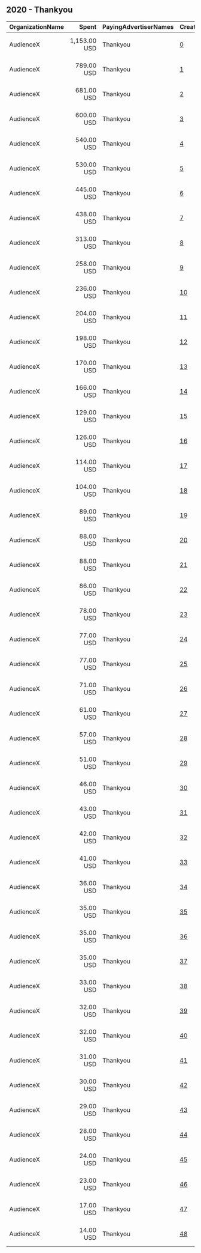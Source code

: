 ## 2020 - Thankyou 
|OrganizationName|Spent|PayingAdvertiserNames|CreativeUrls|Impressions|Genders|AgeBrackets|CountryCodes|BillingAddresses|CandidateBallotInformation|
|:---|---:|:---|:---|---:|:---|:---|:---|:---|:---|
|AudienceX|1,153.00 USD|Thankyou|[0](https://www.snap.com/political-ads/asset/b00832f7a463034ac7e87d72ba7a416763ecb628f9de9f93c437ee8dbd577eee?mediaType=mp4)|895,917||18-40|france|"13468 Beach Ave,Los Angeles,90292,US"||
|AudienceX|789.00 USD|Thankyou|[1](https://www.snap.com/political-ads/asset/2d021cb0b28636d3e91c1b8f097a65c868929fcd71559bbabcdf455d18fd8234?mediaType=mp4)|374,413||18-40|new zealand|"13468 Beach Ave,Los Angeles,90292,US"||
|AudienceX|681.00 USD|Thankyou|[2](https://www.snap.com/political-ads/asset/2ef33cfab3998187cc08934f7e2d1dc16d8bf7b1482823da195eac995e473acf?mediaType=mp4)|105,578||18-40|united states|"13468 Beach Ave,Los Angeles,90292,US"||
|AudienceX|600.00 USD|Thankyou|[3](https://www.snap.com/political-ads/asset/4a4fb5cd0b844b9fd512995df1c1a0120d7fea65722ec27f2474f5a4ed5d80b9?mediaType=mp4)|475,537||18-40|indonesia|"13468 Beach Ave,Los Angeles,90292,US"||
|AudienceX|540.00 USD|Thankyou|[4](https://www.snap.com/political-ads/asset/68761248c61c157f23f7eb61c446260ab4bc6cf9ee242e5e2ff2ee1d05a55212?mediaType=mp4)|382,625||18-40|japan|"13468 Beach Ave,Los Angeles,90292,US"||
|AudienceX|530.00 USD|Thankyou|[5](https://www.snap.com/political-ads/asset/c14cab139e7ae1c44da34ecf7d18495c16d4ee580e9437f3fed5243c345c3d9a?mediaType=mp4)|160,771||18-40|united arab emirates|"13468 Beach Ave,Los Angeles,90292,US"||
|AudienceX|445.00 USD|Thankyou|[6](https://www.snap.com/political-ads/asset/3537b684da916f0fd13670bd0b8082ecc16add00f839668a00aa2b2c65fb0717?mediaType=mp4)|245,809||18-40|brazil|"13468 Beach Ave,Los Angeles,90292,US"||
|AudienceX|438.00 USD|Thankyou|[7](https://www.snap.com/political-ads/asset/5d9e3be88fe8c5428629414327e5475165d528e31c98896826c123a361dfc2f5?mediaType=mp4)|405,180||18-40|japan|"13468 Beach Ave,Los Angeles,90292,US"||
|AudienceX|313.00 USD|Thankyou|[8](https://www.snap.com/political-ads/asset/53b06064b56c026b536c18ebb6799f6576cd8fc270f47242740e0d67be9bffdd?mediaType=mp4)|283,486||18-40|indonesia|"13468 Beach Ave,Los Angeles,90292,US"||
|AudienceX|258.00 USD|Thankyou|[9](https://www.snap.com/political-ads/asset/ecbd58609adf6e5f8d96d1e948cbcab20769b9be042fd68aeb3b2ee35ff3e6f0?mediaType=mp4)|209,981||18-40|indonesia|"13468 Beach Ave,Los Angeles,90292,US"||
|AudienceX|236.00 USD|Thankyou|[10](https://www.snap.com/political-ads/asset/e851c30dbdb07ac3b721f89f439a53bf5c9ee09d8af949d1a29be5367126855d?mediaType=mp4)|324,757||18-40|germany|"13468 Beach Ave,Los Angeles,90292,US"||
|AudienceX|204.00 USD|Thankyou|[11](https://www.snap.com/political-ads/asset/f2be83dc24f8c8d737f0f1dbb1059122f457684451afae83c34440fabe056e5c?mediaType=mp4)|183,278||18-40|japan|"13468 Beach Ave,Los Angeles,90292,US"||
|AudienceX|198.00 USD|Thankyou|[12](https://www.snap.com/political-ads/asset/e810db9947720d1b205c0fc151e3732bc1b3a464438cf38de05f757ac36c16f9?mediaType=mp4)|181,895||18-40|japan|"13468 Beach Ave,Los Angeles,90292,US"||
|AudienceX|170.00 USD|Thankyou|[13](https://www.snap.com/political-ads/asset/4032c18677584f2e147e8092352b0e527eab185c319ae4ff3bcbd0ef6f7a876a?mediaType=mp4)|35,336||18-40|germany|"13468 Beach Ave,Los Angeles,90292,US"||
|AudienceX|166.00 USD|Thankyou|[14](https://www.snap.com/political-ads/asset/f2be83dc24f8c8d737f0f1dbb1059122f457684451afae83c34440fabe056e5c?mediaType=mp4)|102,089||18-40|brazil|"13468 Beach Ave,Los Angeles,90292,US"||
|AudienceX|129.00 USD|Thankyou|[15](https://www.snap.com/political-ads/asset/e810db9947720d1b205c0fc151e3732bc1b3a464438cf38de05f757ac36c16f9?mediaType=mp4)|88,836||18-40|brazil|"13468 Beach Ave,Los Angeles,90292,US"||
|AudienceX|126.00 USD|Thankyou|[16](https://www.snap.com/political-ads/asset/e810db9947720d1b205c0fc151e3732bc1b3a464438cf38de05f757ac36c16f9?mediaType=mp4)|113,139||18-40|south africa|"13468 Beach Ave,Los Angeles,90292,US"||
|AudienceX|114.00 USD|Thankyou|[17](https://www.snap.com/political-ads/asset/e810db9947720d1b205c0fc151e3732bc1b3a464438cf38de05f757ac36c16f9?mediaType=mp4)|84,322||18-40|philippines|"13468 Beach Ave,Los Angeles,90292,US"||
|AudienceX|104.00 USD|Thankyou|[18](https://www.snap.com/political-ads/asset/2ef33cfab3998187cc08934f7e2d1dc16d8bf7b1482823da195eac995e473acf?mediaType=mp4)|88,117||18-40|philippines|"13468 Beach Ave,Los Angeles,90292,US"||
|AudienceX|89.00 USD|Thankyou|[19](https://www.snap.com/political-ads/asset/b47518e6a01b5f57a30eb97315e05977a35040ae8e213e00a710c06154887333?mediaType=mp4)|78,520||18-40|france|"13468 Beach Ave,Los Angeles,90292,US"||
|AudienceX|88.00 USD|Thankyou|[20](https://www.snap.com/political-ads/asset/2ef33cfab3998187cc08934f7e2d1dc16d8bf7b1482823da195eac995e473acf?mediaType=mp4)|184,551||18-40|nigeria|"13468 Beach Ave,Los Angeles,90292,US"||
|AudienceX|88.00 USD|Thankyou|[21](https://www.snap.com/political-ads/asset/2ef33cfab3998187cc08934f7e2d1dc16d8bf7b1482823da195eac995e473acf?mediaType=mp4)|75,904||18-40|south africa|"13468 Beach Ave,Los Angeles,90292,US"||
|AudienceX|86.00 USD|Thankyou|[22](https://www.snap.com/political-ads/asset/e810db9947720d1b205c0fc151e3732bc1b3a464438cf38de05f757ac36c16f9?mediaType=mp4)|19,291||18-40|united states|"13468 Beach Ave,Los Angeles,90292,US"||
|AudienceX|78.00 USD|Thankyou|[23](https://www.snap.com/political-ads/asset/f2be83dc24f8c8d737f0f1dbb1059122f457684451afae83c34440fabe056e5c?mediaType=mp4)|74,786||18-40|philippines|"13468 Beach Ave,Los Angeles,90292,US"||
|AudienceX|77.00 USD|Thankyou|[24](https://www.snap.com/political-ads/asset/e810db9947720d1b205c0fc151e3732bc1b3a464438cf38de05f757ac36c16f9?mediaType=mp4)|42,257||18-40|sweden|"13468 Beach Ave,Los Angeles,90292,US"||
|AudienceX|77.00 USD|Thankyou|[25](https://www.snap.com/political-ads/asset/f2be83dc24f8c8d737f0f1dbb1059122f457684451afae83c34440fabe056e5c?mediaType=mp4)|21,477||18-40|united states|"13468 Beach Ave,Los Angeles,90292,US"||
|AudienceX|71.00 USD|Thankyou|[26](https://www.snap.com/political-ads/asset/f2be83dc24f8c8d737f0f1dbb1059122f457684451afae83c34440fabe056e5c?mediaType=mp4)|172,065||18-40|nigeria|"13468 Beach Ave,Los Angeles,90292,US"||
|AudienceX|61.00 USD|Thankyou|[27](https://www.snap.com/political-ads/asset/287464981bc460d9f444091005347910cfd8c3e6df069a0a73e2361ec959c92d?mediaType=mp4)|21,521||18-40|new zealand|"13468 Beach Ave,Los Angeles,90292,US"||
|AudienceX|57.00 USD|Thankyou|[28](https://www.snap.com/political-ads/asset/e810db9947720d1b205c0fc151e3732bc1b3a464438cf38de05f757ac36c16f9?mediaType=mp4)|25,454||18-40|canada|"13468 Beach Ave,Los Angeles,90292,US"||
|AudienceX|51.00 USD|Thankyou|[29](https://www.snap.com/political-ads/asset/e810db9947720d1b205c0fc151e3732bc1b3a464438cf38de05f757ac36c16f9?mediaType=mp4)|20,104||18-40|new zealand|"13468 Beach Ave,Los Angeles,90292,US"||
|AudienceX|46.00 USD|Thankyou|[30](https://www.snap.com/political-ads/asset/f2be83dc24f8c8d737f0f1dbb1059122f457684451afae83c34440fabe056e5c?mediaType=mp4)|23,432||18-40|united kingdom|"13468 Beach Ave,Los Angeles,90292,US"||
|AudienceX|43.00 USD|Thankyou|[31](https://www.snap.com/political-ads/asset/9f01d0d992077723b83e866ee208921c9d19a9dd9ae8e2874813683613f52e4c?mediaType=mp4)|36,191||18-40|france|"13468 Beach Ave,Los Angeles,90292,US"||
|AudienceX|42.00 USD|Thankyou|[32](https://www.snap.com/political-ads/asset/e810db9947720d1b205c0fc151e3732bc1b3a464438cf38de05f757ac36c16f9?mediaType=mp4)|106,920||18-40|nigeria|"13468 Beach Ave,Los Angeles,90292,US"||
|AudienceX|41.00 USD|Thankyou|[33](https://www.snap.com/political-ads/asset/f2be83dc24f8c8d737f0f1dbb1059122f457684451afae83c34440fabe056e5c?mediaType=mp4)|13,646||18-40|new zealand|"13468 Beach Ave,Los Angeles,90292,US"||
|AudienceX|36.00 USD|Thankyou|[34](https://www.snap.com/political-ads/asset/f2be83dc24f8c8d737f0f1dbb1059122f457684451afae83c34440fabe056e5c?mediaType=mp4)|47,054||18-40|netherlands|"13468 Beach Ave,Los Angeles,90292,US"||
|AudienceX|35.00 USD|Thankyou|[35](https://www.snap.com/political-ads/asset/2ef33cfab3998187cc08934f7e2d1dc16d8bf7b1482823da195eac995e473acf?mediaType=mp4)|12,856||18-40|new zealand|"13468 Beach Ave,Los Angeles,90292,US"||
|AudienceX|35.00 USD|Thankyou|[36](https://www.snap.com/political-ads/asset/2ef33cfab3998187cc08934f7e2d1dc16d8bf7b1482823da195eac995e473acf?mediaType=mp4)|18,356||18-40|united kingdom|"13468 Beach Ave,Los Angeles,90292,US"||
|AudienceX|35.00 USD|Thankyou|[37](https://www.snap.com/political-ads/asset/2ef33cfab3998187cc08934f7e2d1dc16d8bf7b1482823da195eac995e473acf?mediaType=mp4)|21,572||18-40|sweden|"13468 Beach Ave,Los Angeles,90292,US"||
|AudienceX|33.00 USD|Thankyou|[38](https://www.snap.com/political-ads/asset/2ef33cfab3998187cc08934f7e2d1dc16d8bf7b1482823da195eac995e473acf?mediaType=mp4)|14,886||18-40|canada|"13468 Beach Ave,Los Angeles,90292,US"||
|AudienceX|32.00 USD|Thankyou|[39](https://www.snap.com/political-ads/asset/f2be83dc24f8c8d737f0f1dbb1059122f457684451afae83c34440fabe056e5c?mediaType=mp4)|15,082||18-40|canada|"13468 Beach Ave,Los Angeles,90292,US"||
|AudienceX|32.00 USD|Thankyou|[40](https://www.snap.com/political-ads/asset/e810db9947720d1b205c0fc151e3732bc1b3a464438cf38de05f757ac36c16f9?mediaType=mp4)|17,037||18-40|united kingdom|"13468 Beach Ave,Los Angeles,90292,US"||
|AudienceX|31.00 USD|Thankyou|[41](https://www.snap.com/political-ads/asset/f2be83dc24f8c8d737f0f1dbb1059122f457684451afae83c34440fabe056e5c?mediaType=mp4)|22,582||18-40|sweden|"13468 Beach Ave,Los Angeles,90292,US"||
|AudienceX|30.00 USD|Thankyou|[42](https://www.snap.com/political-ads/asset/2ef33cfab3998187cc08934f7e2d1dc16d8bf7b1482823da195eac995e473acf?mediaType=mp4)|15,404||18-40|australia|"13468 Beach Ave,Los Angeles,90292,US"||
|AudienceX|29.00 USD|Thankyou|[43](https://www.snap.com/political-ads/asset/e810db9947720d1b205c0fc151e3732bc1b3a464438cf38de05f757ac36c16f9?mediaType=mp4)|32,220||18-40|netherlands|"13468 Beach Ave,Los Angeles,90292,US"||
|AudienceX|28.00 USD|Thankyou|[44](https://www.snap.com/political-ads/asset/f2be83dc24f8c8d737f0f1dbb1059122f457684451afae83c34440fabe056e5c?mediaType=mp4)|14,597||18-40|australia|"13468 Beach Ave,Los Angeles,90292,US"||
|AudienceX|24.00 USD|Thankyou|[45](https://www.snap.com/political-ads/asset/2ef33cfab3998187cc08934f7e2d1dc16d8bf7b1482823da195eac995e473acf?mediaType=mp4)|24,390||18-40|netherlands|"13468 Beach Ave,Los Angeles,90292,US"||
|AudienceX|23.00 USD|Thankyou|[46](https://www.snap.com/political-ads/asset/287464981bc460d9f444091005347910cfd8c3e6df069a0a73e2361ec959c92d?mediaType=mp4)|8,134||18-40|sweden|"13468 Beach Ave,Los Angeles,90292,US"||
|AudienceX|17.00 USD|Thankyou|[47](https://www.snap.com/political-ads/asset/e810db9947720d1b205c0fc151e3732bc1b3a464438cf38de05f757ac36c16f9?mediaType=mp4)|9,307||18-40|australia|"13468 Beach Ave,Los Angeles,90292,US"||
|AudienceX|14.00 USD|Thankyou|[48](https://www.snap.com/political-ads/asset/287464981bc460d9f444091005347910cfd8c3e6df069a0a73e2361ec959c92d?mediaType=mp4)|5,619||18-40|australia|"13468 Beach Ave,Los Angeles,90292,US"||
